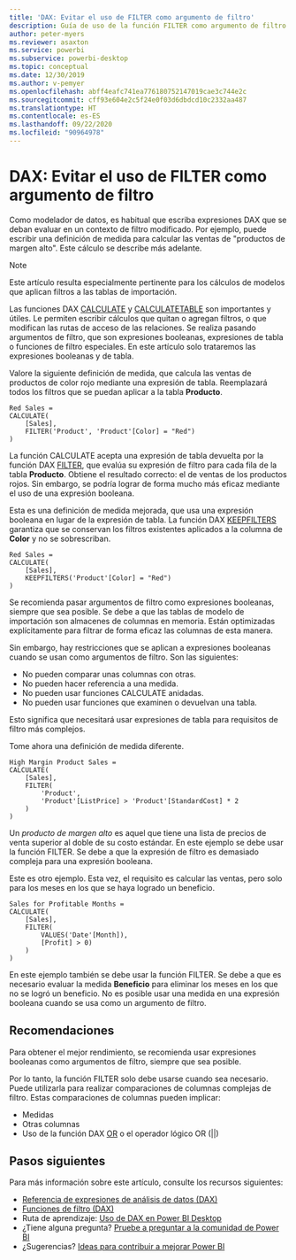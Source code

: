 ```yaml
---
title: 'DAX: Evitar el uso de FILTER como argumento de filtro'
description: Guía de uso de la función FILTER como argumento de filtro.
author: peter-myers
ms.reviewer: asaxton
ms.service: powerbi
ms.subservice: powerbi-desktop
ms.topic: conceptual
ms.date: 12/30/2019
ms.author: v-pemyer
ms.openlocfilehash: abff4eafc741ea776180752147019cae3c744e2c
ms.sourcegitcommit: cff93e604e2c5f24e0f03d6dbdcd10c2332aa487
ms.translationtype: HT
ms.contentlocale: es-ES
ms.lasthandoff: 09/22/2020
ms.locfileid: "90964978"
---
```

# <a name="dax-avoid-using-filter-as-a-filter-argument"></a>DAX: Evitar el uso de FILTER como argumento de filtro

Como modelador de datos, es habitual que escriba expresiones DAX que se deban evaluar en un contexto de filtro modificado. Por ejemplo, puede escribir una definición de medida para calcular las ventas de "productos de margen alto". Este cálculo se describe más adelante.

> [!NOTE]
> Este artículo resulta especialmente pertinente para los cálculos de modelos que aplican filtros a las tablas de importación.

Las funciones DAX [CALCULATE](/dax/calculate-function-dax) y [CALCULATETABLE](/dax/calculatetable-function-dax) son importantes y útiles. Le permiten escribir cálculos que quitan o agregan filtros, o que modifican las rutas de acceso de las relaciones. Se realiza pasando argumentos de filtro, que son expresiones booleanas, expresiones de tabla o funciones de filtro especiales. En este artículo solo trataremos las expresiones booleanas y de tabla.

Valore la siguiente definición de medida, que calcula las ventas de productos de color rojo mediante una expresión de tabla. Reemplazará todos los filtros que se puedan aplicar a la tabla **Producto**.

```dax
Red Sales =
CALCULATE(
    [Sales],
    FILTER('Product', 'Product'[Color] = "Red")
)
```

La función CALCULATE acepta una expresión de tabla devuelta por la función DAX [FILTER](/dax/filter-function-dax), que evalúa su expresión de filtro para cada fila de la tabla **Producto**. Obtiene el resultado correcto: el de ventas de los productos rojos. Sin embargo, se podría lograr de forma mucho más eficaz mediante el uso de una expresión booleana.

Esta es una definición de medida mejorada, que usa una expresión booleana en lugar de la expresión de tabla. La función DAX [KEEPFILTERS](/dax/keepfilters-function-dax) garantiza que se conservan los filtros existentes aplicados a la columna de **Color** y no se sobrescriban.

```dax
Red Sales =
CALCULATE(
    [Sales],
    KEEPFILTERS('Product'[Color] = "Red")
)
```

Se recomienda pasar argumentos de filtro como expresiones booleanas, siempre que sea posible. Se debe a que las tablas de modelo de importación son almacenes de columnas en memoria. Están optimizadas explícitamente para filtrar de forma eficaz las columnas de esta manera.

Sin embargo, hay restricciones que se aplican a expresiones booleanas cuando se usan como argumentos de filtro. Son las siguientes:

- No pueden comparar unas columnas con otras.
- No pueden hacer referencia a una medida.
- No pueden usar funciones CALCULATE anidadas.
- No pueden usar funciones que examinen o devuelvan una tabla.

Esto significa que necesitará usar expresiones de tabla para requisitos de filtro más complejos.

Tome ahora una definición de medida diferente.

```dax
High Margin Product Sales =
CALCULATE(
    [Sales],
    FILTER(
        'Product',
        'Product'[ListPrice] > 'Product'[StandardCost] * 2
    )
)
```

Un _producto de margen alto_ es aquel que tiene una lista de precios de venta superior al doble de su costo estándar. En este ejemplo se debe usar la función FILTER. Se debe a que la expresión de filtro es demasiado compleja para una expresión booleana.

Este es otro ejemplo. Esta vez, el requisito es calcular las ventas, pero solo para los meses en los que se haya logrado un beneficio.

```dax
Sales for Profitable Months =
CALCULATE(
    [Sales],
    FILTER(
        VALUES('Date'[Month]),
        [Profit] > 0)
    )
)
```

En este ejemplo también se debe usar la función FILTER. Se debe a que es necesario evaluar la medida **Beneficio** para eliminar los meses en los que no se logró un beneficio. No es posible usar una medida en una expresión booleana cuando se usa como un argumento de filtro.

## <a name="recommendations"></a>Recomendaciones

Para obtener el mejor rendimiento, se recomienda usar expresiones booleanas como argumentos de filtro, siempre que sea posible.

Por lo tanto, la función FILTER solo debe usarse cuando sea necesario. Puede utilizarla para realizar comparaciones de columnas complejas de filtro. Estas comparaciones de columnas pueden implicar:

- Medidas
- Otras columnas
- Uso de la función DAX [OR](/dax/or-function-dax) o el operador lógico OR (||)

## <a name="next-steps"></a>Pasos siguientes

Para más información sobre este artículo, consulte los recursos siguientes:

- [Referencia de expresiones de análisis de datos (DAX)](/dax/)
- [Funciones de filtro (DAX)](/dax/filter-function-dax)
- Ruta de aprendizaje: [Uso de DAX en Power BI Desktop](/learn/paths/dax-power-bi/)
- ¿Tiene alguna pregunta? [Pruebe a preguntar a la comunidad de Power BI](https://community.powerbi.com/)
- ¿Sugerencias? [Ideas para contribuir a mejorar Power BI](https://ideas.powerbi.com)